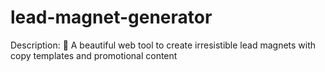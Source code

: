 # lead-magnet-generator
Description:  🧲 A beautiful web tool to create irresistible lead magnets with copy templates and promotional content
